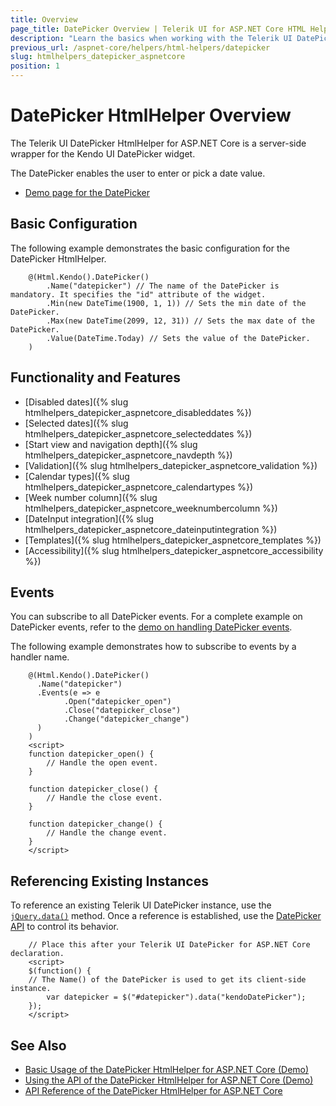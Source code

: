 ```yaml
---
title: Overview
page_title: DatePicker Overview | Telerik UI for ASP.NET Core HTML Helpers
description: "Learn the basics when working with the Telerik UI DatePicker HtmlHelper for ASP.NET Core (MVC 6 or ASP.NET Core MVC)."
previous_url: /aspnet-core/helpers/html-helpers/datepicker
slug: htmlhelpers_datepicker_aspnetcore
position: 1
---
```


# DatePicker HtmlHelper Overview

The Telerik UI DatePicker HtmlHelper for ASP.NET Core is a server-side wrapper for the Kendo UI DatePicker widget.

The DatePicker enables the user to enter or pick a date value.

* [Demo page for the DatePicker](https://demos.telerik.com/aspnet-core/datepicker/index)

## Basic Configuration

The following example demonstrates the basic configuration for the DatePicker HtmlHelper.

```
    @(Html.Kendo().DatePicker()
        .Name("datepicker") // The name of the DatePicker is mandatory. It specifies the "id" attribute of the widget.
        .Min(new DateTime(1900, 1, 1)) // Sets the min date of the DatePicker.
        .Max(new DateTime(2099, 12, 31)) // Sets the max date of the DatePicker.
        .Value(DateTime.Today) // Sets the value of the DatePicker.
    )
```

## Functionality and Features

* [Disabled dates]({% slug htmlhelpers_datepicker_aspnetcore_disableddates %})
* [Selected dates]({% slug htmlhelpers_datepicker_aspnetcore_selecteddates %})
* [Start view and navigation depth]({% slug htmlhelpers_datepicker_aspnetcore_navdepth %})
* [Validation]({% slug htmlhelpers_datepicker_aspnetcore_validation %})
* [Calendar types]({% slug htmlhelpers_datepicker_aspnetcore_calendartypes %})
* [Week number column]({% slug htmlhelpers_datepicker_aspnetcore_weeknumbercolumn %})
* [DateInput integration]({% slug htmlhelpers_datepicker_aspnetcore_dateinputintegration %})
* [Templates]({% slug htmlhelpers_datepicker_aspnetcore_templates %})
* [Accessibility]({% slug htmlhelpers_datepicker_aspnetcore_accessibility %})

## Events

You can subscribe to all DatePicker events. For a complete example on DatePicker events, refer to the [demo on handling DatePicker events](https://demos.telerik.com/aspnet-core/datepicker/events).

The following example demonstrates how to subscribe to events by a handler name.

```
    @(Html.Kendo().DatePicker()
      .Name("datepicker")
      .Events(e => e
            .Open("datepicker_open")
            .Close("datepicker_close")
            .Change("datepicker_change")
      )
    )
    <script>
    function datepicker_open() {
        // Handle the open event.
    }

    function datepicker_close() {
        // Handle the close event.
    }

    function datepicker_change() {
        // Handle the change event.
    }
    </script>
```

## Referencing Existing Instances

To reference an existing Telerik UI DatePicker instance, use the [`jQuery.data()`](http://api.jquery.com/jQuery.data/) method. Once a reference is established, use the [DatePicker API](/api/datepicker) to control its behavior.

        // Place this after your Telerik UI DatePicker for ASP.NET Core declaration.
        <script>
        $(function() {
        // The Name() of the DatePicker is used to get its client-side instance.
            var datepicker = $("#datepicker").data("kendoDatePicker");
        });
        </script>

## See Also

* [Basic Usage of the DatePicker HtmlHelper for ASP.NET Core (Demo)](https://demos.telerik.com/aspnet-core/datepicker/index)
* [Using the API of the DatePicker HtmlHelper for ASP.NET Core (Demo)](https://demos.telerik.com/aspnet-core/datepicker/api)
* [API Reference of the DatePicker HtmlHelper for ASP.NET Core](/api/datepicker)
